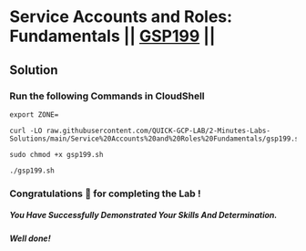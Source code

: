 # Service Accounts and Roles: Fundamentals || [GSP199](https://www.cloudskillsboost.google/focuses/1038?parent=catalog) ||

## Solution

### Run the following Commands in CloudShell

```
export ZONE=
```
```
curl -LO raw.githubusercontent.com/QUICK-GCP-LAB/2-Minutes-Labs-Solutions/main/Service%20Accounts%20and%20Roles%20Fundamentals/gsp199.sh

sudo chmod +x gsp199.sh

./gsp199.sh
```

### Congratulations 🎉 for completing the Lab !

##### *You Have Successfully Demonstrated Your Skills And Determination.*

#### *Well done!*
